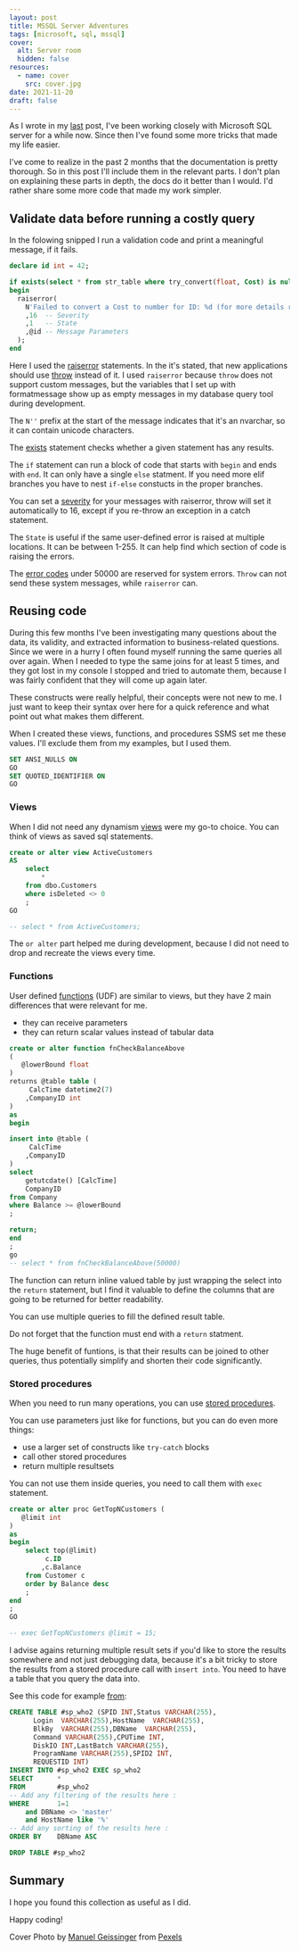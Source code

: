 ```yaml
---
layout: post
title: MSSQL Server Adventures
tags: [microsoft, sql, mssql]
cover:
  alt: Server room
  hidden: false
resources:
  - name: cover
    src: cover.jpg
date: 2021-11-20
draft: false
---
```


As I wrote in my [last](../../../../2021/09/29/mssql-server-basics/) post, I've been working closely with Microsoft SQL server for a while now.
Since then I've found some more tricks that made my life easier.

<!--more-->

I've come to realize in the past 2 months that the documentation is pretty thorough.
So in this post I'll include them in the relevant parts.
I don't plan on explaining these parts in depth, the docs do it better than I would.
I'd rather share some more code that made my work simpler.

## Validate data before running a costly query

In the folowing snipped I run a validation code and print a meaningful message, if it fails.

```sql
declare id int = 42;

if exists(select * from str_table where try_convert(float, Cost) is null and Cost is not null)
begin
  raiserror(
    N'Failed to convert a Cost to number for ID: %d (for more details run: select * from huge_str_table where try_convert(decimal(18, 4), DetailLineAmt) is null and DetailLineAmt is not null)' -- Message text
    ,16  -- Severity
    ,1   -- State
    ,@id -- Message Parameters
  );
end
```

Here I used the [raiserror](https://docs.microsoft.com/en-us/sql/t-sql/language-elements/raiserror-transact-sql) statements. In the it's stated, that new applications should use [throw](https://docs.microsoft.com/en-us/sql/t-sql/language-elements/throw-transact-sql) instead of it.
I used `raiserror` because `throw` does not support custom messages, but the variables that I set up with formatmessage show up as empty messages in my database query tool during development.

The `N''` prefix at the start of the message indicates that it's an nvarchar, so it can contain unicode characters.

The [exists](https://docs.microsoft.com/en-us/sql/t-sql/language-elements/exists-transact-sql) statement checks whether a given statement has any results.

The `if` statement can run a block of code that starts with `begin` and ends with `end`. It can only have a single `else` statment.
If you need more elif branches you have to nest `if-else` constucts in the proper branches.

You can set a [severity](https://docs.microsoft.com/en-us/sql/relational-databases/errors-events/database-engine-error-severities) for your messages with raiserror, throw will set it automatically to 16, except if you re-throw an exception in a catch statement.

The `State` is useful if the same user-defined error is raised at multiple locations. It can be between 1-255. It can help find which section of code is raising the errors.

The [error codes](https://docs.microsoft.com/en-us/sql/relational-databases/errors-events/database-engine-events-and-errors) under 50000 are reserved for system errors. `Throw` can not send these system messages, while `raiserror` can.

## Reusing code

During this few months I've been investigating many questions about the data, its validity,
and extracted information to business-related questions.
Since we were in a hurry I often found myself running the same queries all over again.
When I needed to type the same joins for at least 5 times, and they got lost in my console I stopped and tried to automate them,
because I was fairly confident that they will come up again later.

These constructs were really helpful, their concepts were not new to me.
I just want to keep their syntax over here for a quick reference and what point out what makes them different.

When I created these views, functions, and procedures SSMS set me these values. I'll exclude them from my examples, but I used them.

```sql
SET ANSI_NULLS ON
GO
SET QUOTED_IDENTIFIER ON
GO
```

### Views

When I did not need any dynamism [views](https://docs.microsoft.com/en-us/sql/t-sql/statements/create-view-transact-sql) were my go-to choice.
You can think of views as saved sql statements.

```sql
create or alter view ActiveCustomers
AS
    select
        *
    from dbo.Customers
    where isDeleted <> 0
    ;
GO

-- select * from ActiveCustomers;
```

The `or alter` part helped me during development, because I did not need to drop and recreate the views every time.

### Functions

User defined [functions](https://docs.microsoft.com/en-us/sql/t-sql/statements/create-function-transact-sql) (UDF) are similar to views, but they have 2 main differences that were relevant for me.

- they can receive parameters
- they can return scalar values instead of tabular data

```sql
create or alter function fnCheckBalanceAbove
(
   @lowerBound float
)
returns @table table (
     CalcTime datetime2(7)
    ,CompanyID int
)
as
begin

insert into @table (
     CalcTime
    ,CompanyID
)
select
    getutcdate() [CalcTime]
    CompanyID
from Company
where Balance >= @lowerBound
;

return;
end
;
go
-- select * from fnCheckBalanceAbove(50000)
```

The function can return inline valued table by just wrapping the select into the `return` statement,
but I find it valuable to define the columns that are going to be returned for better readability.

You can use multiple queries to fill the defined result table.

Do not forget that the function must end with a `return` statment.

The huge benefit of funtions, is that their results can be joined to other queries, thus potentially simplify and shorten their code significantly.

### Stored procedures

When you need to run many operations,
you can use [stored procedures](https://docs.microsoft.com/en-us/sql/t-sql/statements/create-procedure-transact-sql).

You can use parameters just like for functions, but you can do even more things:

- use a larger set of constructs like `try-catch` blocks
- call other stored procedures
- return multiple resultsets

You can not use them inside queries, you need to call them with `exec` statement.

```sql
create or alter proc GetTopNCustomers (
   @limit int
)
as
begin
    select top(@limit)
         c.ID
        ,c.Balance
    from Customer c
    order by Balance desc
    ;
end
;
GO

-- exec GetTopNCustomers @limit = 15;
```

I advise agains returning multiple result sets if you'd like to store the results somewhere and not just debugging data, because it's a bit tricky to store the results from a stored procedure call with `insert into`.
You need to have a table that you query the data into.

See this code for example [from](https://www.sqlmatters.com/Articles/sp_who2%20-%20filtering%20and%20sorting%20the%20results.aspx):

```sql
CREATE TABLE #sp_who2 (SPID INT,Status VARCHAR(255),
      Login  VARCHAR(255),HostName  VARCHAR(255),
      BlkBy  VARCHAR(255),DBName  VARCHAR(255),
      Command VARCHAR(255),CPUTime INT,
      DiskIO INT,LastBatch VARCHAR(255),
      ProgramName VARCHAR(255),SPID2 INT,
      REQUESTID INT)
INSERT INTO #sp_who2 EXEC sp_who2
SELECT      *
FROM        #sp_who2
-- Add any filtering of the results here :
WHERE       1=1
    and DBName <> 'master' 
    and HostName like '%'
-- Add any sorting of the results here :
ORDER BY    DBName ASC

DROP TABLE #sp_who2
```

## Summary

I hope you found this collection as useful as I did.

Happy coding!

Cover Photo by [Manuel Geissinger](https://www.pexels.com/@artunchained) from [Pexels](https://www.pexels.com/photo/black-server-racks-on-a-room-325229/)
